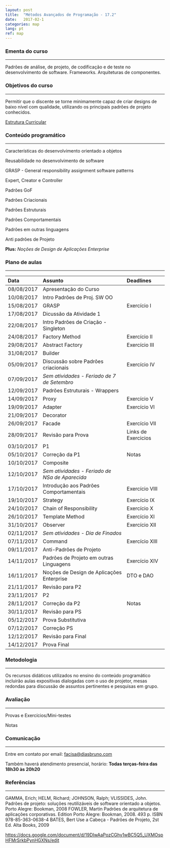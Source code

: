 ```yaml
---
layout: post
title:  "Métodos Avançados de Programação - 17.2"
date:   2017-02-1
categories: map
lang: pt
ref: map
---
```


### Ementa do curso
___

Padrões de análise, de projeto, de codificação e de teste no desenvolvimento de software. Frameworks. Arquiteturas de componentes.

### Objetivos do curso
___

Permitir que o discente se torne minimamente capaz de criar designs de baixo nível com qualidade, utilizando os principais padrões de projeto conhecidos.

[Estrutura Curricular](https://drive.google.com/file/d/0B9oADRpZVGECMmQ4WV83YVlRRGs/view?usp=sharing)

### Conteúdo programático
___

Características do desenvolvimento orientado a objetos

Reusabilidade no desenvolvimento de software

GRASP - General responsibility assignment software patterns

Expert, Creator e Controller

Padrões GoF

Padrões Criacionais 

Padrões Estruturais

Padrões Comportamentais

Padrões em outras linguagens

Anti padrões de Projeto

**Plus:** _Noções de Design de Aplicações Enterprise_


### Plano de aulas
___

| Data	| Assunto | Deadlines
| :------- | :------ | :------ |
| 08/08/2017 | Apresentação do Curso 
| 10/08/2017 | Intro Padrões de Proj. SW OO
| 15/08/2017 | GRASP | Exercício I
| 17/08/2017 | Dicussão da Atividade 1
| 22/08/2017 | Intro Padrões de Criação - Singleton
| 24/08/2017 | Factory Method | Exercício II
| 29/08/2017 | Abstract Factory | Exercício III
| 31/08/2017 | Builder
| 05/09/2017 | Discussão sobre Padrões criacionais | Exercício IV
| 07/09/2017 | *Sem atividades - Feriado de 7 de Setembro*
| 12/09/2017 | Padrões Estruturais - Wrappers
| 14/09/2017 | Proxy | Exercício V
| 19/09/2017 | Adapter | Exercício VI
| 21/09/2017 | Decorator
| 26/09/2017 | Facade | Exercício VII
| 28/09/2017 | Revisão para Prova | Links de Exercicios
| 03/10/2017 | P1
| 05/10/2017 | Correção da P1 | Notas
| 10/10/2017 | Composite
| 12/10/2017 | *Sem atividades - Feriado de NSa de Aparecida*
| 17/10/2017 | Introdução aos Padrões Comportamentais | Exercício VIII
| 19/10/2017 | Strategy | Exercício IX
| 24/10/2017 | Chain of Responsibility | Exercício X
| 26/10/2017 | Template Method | Exercício XI
| 31/10/2017 | Observer | Exercício XII
| 02/11/2017 | *Sem atividades - Dia de Finados*
| 07/11/2017 | Command | Exercício XIII
| 09/11/2017 | Anti-Padrões de Projeto
| 14/11/2017 | Padrões de Projeto em outras Linguagens | Exercício XIV
| 16/11/2017 | Noções de Design de Aplicações Enterprise | DTO e DAO
| 21/11/2017 | Revisão para P2
| 23/11/2017 | P2
| 28/11/2017 | Correção da P2 | Notas
| 30/11/2017 | Revisão para PS
| 05/12/2017 | Prova Substitutiva
| 07/12/2017 | Correção PS
| 12/12/2017 | Revisão para Final
| 14/12/2017 | Prova Final

### Metodologia
___
Os recursos didáticos utilizados no ensino do conteúdo programático incluirão aulas expositivas dialogadas com o uso de projetor, mesas redondas para discussão de assuntos pertinentes e pesquisas em grupo.

### Avaliação
___
Provas e Exercícios/Mini-testes

Notas

### Comunicação
___
Entre em contato por email: facisa@diasbruno.com

Também haverá atendimento presencial, horário: **Todas terças-feira das 18h30 às 20h20**

### Referências
___

GAMMA, Erich; HELM, Richard; JOHNSON, Ralph; VLISSIDES, John. Padrões de projeto: soluções reutilizáveis de software orientado a objetos. Porto Alegre: Bookman, 2008
FOWLER, Martin Padrões de arquitetura de aplicações corporativas. Edition Porto Alegre: Bookman, 2008. 493 p. ISBN 978-85-363-0638-4
BATES, Bert Use a Cabeça - Padrões de Projeto, 2st Ed. Alta Books, 2009


https://docs.google.com/document/d/19DIwAaPozCGhy1wBC5Q5_UXMOspHFMrSrkbPynHGXNs/edit

